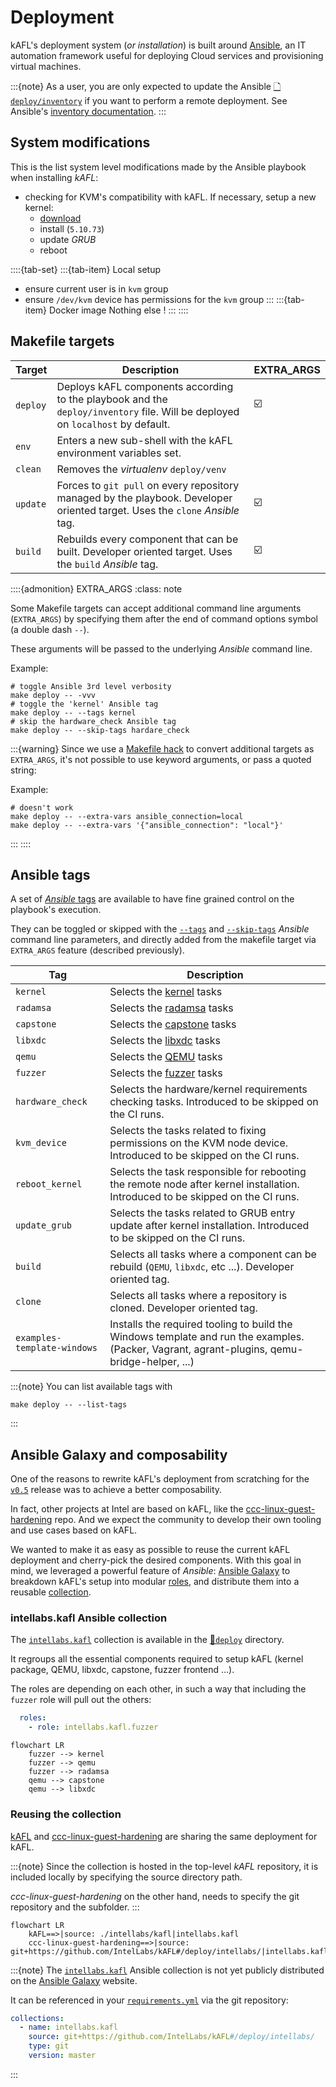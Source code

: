 # Deployment

kAFL's deployment system (_or installation_) is built around [Ansible](https://www.ansible.com/), an IT automation framework
useful for deploying Cloud services and provisioning virtual machines.

:::{note}
As a user, you are only expected to update the Ansible [🗋 `deploy/inventory`](https://github.com/IntelLabs/kAFL/blob/master/deploy/inventory) if you want to perform a remote deployment. See Ansible's [inventory documentation](https://docs.ansible.com/ansible/latest/user_guide/intro_inventory.html).
:::

## System modifications

This is the list system level modifications made by the Ansible playbook when installing _kAFL_:


- checking for KVM's compatibility with kAFL. If necessary, setup a new kernel:
  - [download](https://github.com/IntelLabs/kafl.linux/releases/tag/kvm-nyx-5.10.73)
  - install (`5.10.73`)
  - update _GRUB_
  - reboot

::::{tab-set}
:::{tab-item} Local setup
- ensure current user is in `kvm` group
- ensure `/dev/kvm` device has permissions for the `kvm` group
:::
:::{tab-item} Docker image
Nothing else !
:::
::::

## Makefile targets


| Target   | Description                                                                                                                    | EXTRA_ARGS |
| -------- | ------------------------------------------------------------------------------------------------------------------------------ | ---------- |
| `deploy` | Deploys kAFL components according to the playbook and the `deploy/inventory` file. Will be deployed on `localhost` by default. | ☑️          |
| `env`    | Enters a new sub-shell with the kAFL environment variables set.                                                                |            |
| `clean`  | Removes the _virtualenv_ `deploy/venv`                                                                                         |            |
| `update` | Forces to `git pull` on every repository managed by the playbook. Developer oriented target. Uses the `clone` _Ansible_ tag.   | ☑️          |
| `build`  | Rebuilds every component that can be built. Developer oriented target. Uses the `build` _Ansible_ tag.                         | ☑️          |



::::{admonition} EXTRA_ARGS
:class: note

Some Makefile targets can accept additional command line arguments (`EXTRA_ARGS`) by specifying them after the end of command options symbol (a double dash `--`).

These arguments will be passed to the underlying _Ansible_ command line.

Example:
~~~shell
# toggle Ansible 3rd level verbosity
make deploy -- -vvv
# toggle the 'kernel' Ansible tag
make deploy -- --tags kernel
# skip the hardware_check Ansible tag
make deploy -- --skip-tags hardare_check
~~~
:::{warning}
Since we use a [Makefile hack](https://stackoverflow.com/a/14061796/3017219) to convert additional targets as `EXTRA_ARGS`, it's not possible to use keyword arguments, or pass a quoted string:

Example:
~~~shell
# doesn't work
make deploy -- --extra-vars ansible_connection=local
make deploy -- --extra-vars '{"ansible_connection": "local"}'
~~~
:::
::::

## Ansible tags

A set of [_Ansible_ tags](https://docs.ansible.com/ansible/latest/user_guide/playbooks_tags.html) are available to have fine grained control on the playbook's execution.

They can be toggled or skipped with the [`--tags`](https://docs.ansible.com/ansible/latest/cli/ansible-playbook.html#cmdoption-ansible-playbook-2) and [`--skip-tags`](https://docs.ansible.com/ansible/latest/cli/ansible-playbook.html#cmdoption-ansible-playbook-skip-tags) _Ansible_ command line parameters, and directly added from the makefile target via `EXTRA_ARGS` feature (described previously).

| Tag                         | Description                                                                                                                                  |
| --------------------------- | -------------------------------------------------------------------------------------------------------------------------------------------- |
| `kernel`                    | Selects the [kernel](https://github.com/IntelLabs/kafl.linux) tasks                                                                          |
| `radamsa`                   | Selects the [radamsa](https://gitlab.com/akihe/radamsa) tasks                                                                                |
| `capstone`                  | Selects the [capstone](https://github.com/aquynh/capstone) tasks                                                                             |
| `libxdc`                    | Selects the [libxdc](https://github.com/IntelLabs/kafl.libxdc) tasks                                                                         |
| `qemu`                      | Selects the [QEMU](https://github.com/IntelLabs/kafl.qemu) tasks                                                                             |
| `fuzzer`                    | Selects the [fuzzer](https://github.com/IntelLabs/kafl.fuzzer) tasks                                                                         |
| `hardware_check`            | Selects the hardware/kernel requirements checking tasks. Introduced to be skipped on the CI runs.                                            |
| `kvm_device`                | Selects the tasks related to fixing permissions on the KVM node device. Introduced to be skipped on the CI runs.                             |
| `reboot_kernel`             | Selects the task responsible for rebooting the remote node after kernel installation. Introduced to be skipped on the CI runs.               |
| `update_grub`               | Selects the tasks related to GRUB entry update after kernel installation. Introduced to be skipped on the CI runs.                           |
| `build`                     | Selects all tasks where a component can be rebuild (`QEMU`, `libxdc`, etc ...). Developer oriented tag.                                      |
| `clone`                     | Selects all tasks where a repository is cloned. Developer oriented tag.                                                                      |
| `examples-template-windows` | Installs the required tooling to build the Windows template and run the examples. (Packer, Vagrant, agrant-plugins, qemu-bridge-helper, ...) |


:::{note}
You can list available tags with

~~~shell
make deploy -- --list-tags
~~~
:::

## Ansible Galaxy and composability

One of the reasons to rewrite kAFL's deployment from scratching for the [`v0.5`](https://github.com/IntelLabs/kAFL/releases/tag/v0.5) release was to achieve a better composability.

In fact, other projects at Intel are based on kAFL, like the [ccc-linux-guest-hardening](https://github.com/intel/ccc-linux-guest-hardening) repo. And we expect the community to develop their own tooling and use cases based on kAFL.

We wanted to make it as easy as possible to reuse the current kAFL deployment and cherry-pick the desired components. With this goal in mind, we leveraged a powerful feature of _Ansible_: [Ansible Galaxy](https://galaxy.ansible.com/) to breakdown kAFL's setup into modular [roles](https://docs.ansible.com/ansible/latest/user_guide/playbooks_reuse_roles.html), and distribute them into a reusable [collection](https://docs.ansible.com/ansible/devel/dev_guide/developing_collections.html#developing-collections).

### intellabs.kafl Ansible collection

The [`intellabs.kafl`](https://github.com/IntelLabs/kAFL/tree/master/deploy/intellabs/kafl) collection is available in the [📁`deploy`](https://github.com/IntelLabs/kAFL/tree/master/deploy) directory.

It regroups all the essential components required to setup kAFL (kernel package, QEMU, libxdc, capstone, fuzzer frontend ...).

The roles are depending on each other, in such a way that including the `fuzzer` role will pull out the others:

~~~yaml
  roles:
    - role: intellabs.kafl.fuzzer
~~~

```{mermaid}
flowchart LR
    fuzzer --> kernel
    fuzzer --> qemu
    fuzzer --> radamsa
    qemu --> capstone
    qemu --> libxdc
```

### Reusing the collection

[kAFL](https://github.com/IntelLabs/kAFL) and [ccc-linux-guest-hardening](https://github.com/intel/ccc-linux-guest-hardening) are sharing the same deployment for kAFL.

:::{note}
Since the collection is hosted in the top-level _kAFL_ repository, it is included locally by specifying the source directory path.

_ccc-linux-guest-hardening_ on the other hand, needs to specify the git repository and the subfolder.
:::

```{mermaid}
flowchart LR
    kAFL==>|source: ./intellabs/kafl|intellabs.kafl
    ccc-linux-guest-hardening==>|source: git+https://github.com/IntelLabs/kAFL#/deploy/intellabs/|intellabs.kafl
```

:::{note}
The [`intellabs.kafl`](https://github.com/IntelLabs/kAFL/tree/master/deploy/intellabs/kafl) Ansible collection is not yet publicly distributed on the [Ansible Galaxy](https://galaxy.ansible.com/) website.

It can be referenced in your [`requirements.yml`](https://docs.ansible.com/ansible/latest/galaxy/user_guide.html#install-multiple-collections-with-a-requirements-file) via the git repository:
~~~yaml
collections:
  - name: intellabs.kafl
    source: git+https://github.com/IntelLabs/kAFL#/deploy/intellabs/
    type: git
    version: master
~~~
:::

